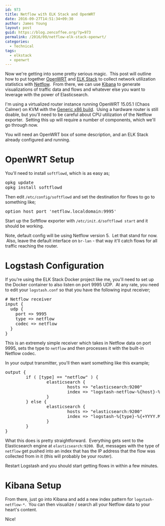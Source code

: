 ```yaml
---
id: 973
title: Netflow with ELK Stack and OpenWRT
date: 2016-09-27T14:51:34+09:30
author: James Young
layout: post
guid: https://blog.zencoffee.org/?p=973
permalink: /2016/09/netflow-elk-stack-openwrt/
categories:
  - Technical
tags:
  - elkstack
  - openwrt
---
```

Now we're getting into some pretty serious magic.  This post will outline how to put together [OpenWRT](https://openwrt.org/) and [ELK Stack](https://www.elastic.co/webinars/introduction-elk-stack) to collect network utilization statistics with [Netflow](http://www.solarwinds.com/what-is-netflow/).  From there, we can use [Kibana](https://www.elastic.co/products/kibana) to generate visualizations of traffic data and flows and whatever else you want to leverage with the power of Elasticsearch.

I'm using a virtualized router instance running OpenWRT 15.05.1 (Chaos Calmer) on KVM with the [Generic x86 build](https://downloads.openwrt.org/chaos_calmer/15.05.1/x86/kvm_guest/).  Using a hardware router is still doable, but you'll need to be careful about CPU utilization of the Netflow exporter.  Setting this up will require a number of components, which we'll go through now.

You will need an OpenWRT box of some description, and an ELK Stack already configured and running.

# OpenWRT Setup

You'll need to install `softflowd`, which is as easy as;

<pre>opkg update
opkg install softflowd</pre>

Then edit `/etc/config/softflowd` and set the destination for flows to go to something like;

<pre>option host_port 'netflow.localdomain:9995'</pre>

Start up the Softflow exporter with `/etc/init.d/softflowd start` and it should be working.

Note, default config will be using Netflow version 5.  Let that stand for now.  Also, leave the default interface on `br-lan` - that way it'll catch flows for all traffic reaching the router.

# Logstash Configuration

If you're using the ELK Stack Docker project like me, you'll need to set up the Docker container to also listen on port 9995 UDP.  At any rate, you need to edit your `logstash.conf` so that you have the following input receiver;

<pre># Netflow receiver
input {
  udp {
    port =&gt; 9995
    type =&gt; netflow
    codec =&gt; netflow
  }
}</pre>

This is an extremely simple receiver which takes in Netflow data on port 9995, sets the type to `netflow` and then processes it with the built-in Netflow codec.

In your output transmitter, you'll then want something like this example;

<pre>output {
        if ( [type] == "netflow" ) {
                elasticsearch {
                        hosts =&gt; "elasticsearch:9200"
                        index =&gt; "logstash-netflow-%{host}-%{+YYYY.MM.dd}"
                }
        } else {
                elasticsearch {
                        hosts =&gt; "elasticsearch:9200"
                        index =&gt; "logstash-%{type}-%{+YYYY.MM.dd}"
                }
        }
}
</pre>

What this does is pretty straightforward.  Everything gets sent to the Elasticsearch engine at `elasticsearch:9200`.  But, messages with the type of `netflow` get pushed into an index that has the IP address that the flow was collected from in it (this will probably be your router).

Restart Logstash and you should start getting flows in within a few minutes.

# Kibana Setup

From there, just go into Kibana and add a new index pattern for `logstash-netflow-*`.  You can then visualize / search all your Netflow data to your heart's content.

Nice!